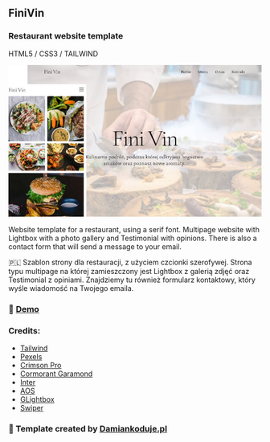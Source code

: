 ## FiniVin
### Restaurant website template

HTML5 / CSS3 / TAILWIND

![CHEESE!](finivin.jpg)

Website template for a restaurant, using a serif font. Multipage website with Lightbox with a photo gallery and Testimonial with opinions. There is also a contact form that will send a message to your email.

:poland:
Szablon strony dla restauracji, z użyciem czcionki szerofywej. Strona typu multipage na której zamieszczony jest Lightbox z galerią zdjęć oraz Testimonial z opiniami. Znajdziemy tu również formularz kontaktowy, który wyśle wiadomość na Twojego emaila.

### :star2: <a href="https://damiankoduje.pl/finivin/index.html">Demo</a>

### Credits:
- <a href="https://tailwindcss.com/">Tailwind</a>
- <a href="https://www.pexels.com">Pexels</a>
- <a href="https://fonts.google.com/specimen/Crimson+Pro">Crimson  Pro</a>
- <a href="https://fonts.google.com/specimen/Cormorant +Garamond">Cormorant Garamond</a>
- <a href="https://fonts.google.com/specimen/Inter">Inter</a>
- <a href="https://michalsnik.github.io/aos">AOS</a>
- <a href="https://biati-digital.github.io/glightbox">GLightbox</a>
- <a href="https://swiperjs.com/">Swiper</a>


### :slightly_smiling_face: Template created by [Damiankoduje.pl](https://damiankoduje.pl)